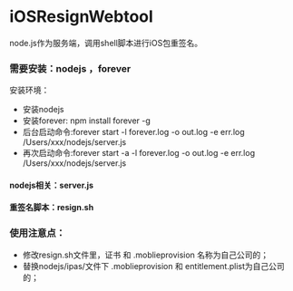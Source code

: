# iOSResignWebtool
node.js作为服务端，调用shell脚本进行iOS包重签名。  


### 需要安装：nodejs ，forever  

安装环境： 
- 安装nodejs 
- 安装forever: npm install forever -g  
- 后台启动命令:forever start -l forever.log -o out.log -e err.log /Users/xxx/nodejs/server.js  
- 再次启动命令:forever start -a -l forever.log -o out.log -e err.log /Users/xxx/nodejs/server.js  


#### nodejs相关：server.js  
#### 重签名脚本：resign.sh  

### 使用注意点：  
- 修改resign.sh文件里，证书 和 .moblieprovision 名称为自己公司的；    
- 替换nodejs/ipas/文件下 .moblieprovision  和 entitlement.plist为自己公司的；  
